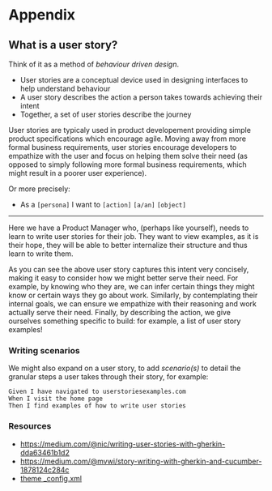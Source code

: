 # Appendix

## What is a user story?

Think of it as a method of _behaviour driven design_.

- User stories are a conceptual device used in designing interfaces to help understand behaviour
- A user story describes the action a person takes towards achieving their intent
- Together, a set of user stories describe the journey

User stories are typicaly used in product developement providing simple product specifications which encourage agile. Moving away from more formal business requirements, user stories encourage developers to empathize with the user and focus on helping them solve their need (as opposed to simply following more formal business requirements, which might result in a poorer user experience).

Or more precisely:

- As a `[persona]` I want to `[action]` `[a/an]` `[object]`

---

Here we have a Product Manager who, (perhaps like yourself), needs to learn to write user stories for their job. They want to view examples, as it is their hope, they will be able to better internalize their structure and thus learn to write them.

As you can see the above user story captures this intent very concisely, making it easy to consider how we might better serve their need. For example, by knowing who they are, we can infer certain things they might know or certain ways they go about work. Similarly, by contemplating their internal goals, we can ensure we empathize with their reasoning and work actually serve their need. Finally, by describing the action, we give ourselves something specific to build: for example, a list of user story examples!

### Writing scenarios

We might also expand on a user story, to add _scenario(s)_ to detail the granular steps a user takes through their story, for example:

```
Given I have navigated to userstoriesexamples.com
When I visit the home page
Then I find examples of how to write user stories
```

### Resources

- https://medium.com/@nic/writing-user-stories-with-gherkin-dda63461b1d2
- https://medium.com/@mvwi/story-writing-with-gherkin-and-cucumber-1878124c284c
- [theme \_config.xml](https://github.com/pmarsceill/just-the-docs/blob/master/_config.yml)
